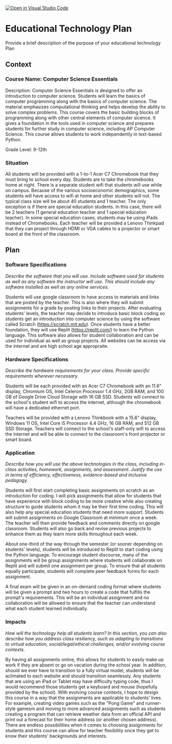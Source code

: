 [![Open in Visual Studio Code](https://classroom.github.com/assets/open-in-vscode-c66648af7eb3fe8bc4f294546bfd86ef473780cde1dea487d3c4ff354943c9ae.svg)](https://classroom.github.com/online_ide?assignment_repo_id=8291632&assignment_repo_type=AssignmentRepo)
# Educational Technology Plan

Provide a brief description of the purpose of your educational technology Plan

## Context

### Course Name: Computer Science Essentials

Description: Computer Science Essentials is designed to offer an introduction to computer science. Students will learn the basics of computer programming along with the basics of computer science. The material emphasizes computational thinking and helps develop the ability to solve complex problems. This course covers the basic building blocks of programming along with other central elements of computer sicence. It gives a foundation in the tools used in computer science and prepares students for further study in computer science, including AP Computer Science. This course allows students to work independently in text-based Python.

Grade Level: 9-12th

### Situation

All students will be provided with a 1-to-1 Acer C7 Chromebook that they must bring to school every day. Students are to take the chromebooks home at night. There is a separate student wifi that students will use while on campus. Because of the various socioeconomic demographics, some students will have access to wifi at home and other students will not. The typical class size will be about 40 students and 1 teacher. The only exception is if there are special education students. In this case, there will be 2 teachers (1 general education teacher and 1 special education teacher). In some special education cases, students may be using iPads instead of Chromebooks. Each teacher will be provided a Lenovo Thinkpad that they can project through HDMI or VGA cables to a projector or smart board at the front of the classroom.

## Plan

### Software Specifications

*Describe the software that you will use. Include software used for students as
well as any software the instructor will use. This should include any software
installed as well as any online services.*

Students will use google classroom to have access to materials and links that are posted by the teacher. This is also where they will submit assignments for a grade by posting links to their projects. After evaluating students' levels, the teacher may decide to introduce basic block coding so students get an introduction into computer science by using the software called Scratch (https://scratch.mit.edu). Once students have a better foundation, they will use Replit (https://replit.com/) to learn the Python language. This software also allows for student collaboration and can be used for individual as well as group projects. All websites can be access via the internet and are high school age appropraite.

### Hardware Specifications

*Describe the hardware requirements for your class. Provide specific requirements
wherever necessary.*

Students will be each provided with an Acer C7 Chromebook with an 11.6" display, Chromium OS, Intel Celeron Processor 1.4 GHz, 2GB RAM, and 100 GB of Google Drive Cloud Storage with 16 GB SSD. Students will connect to the school's student wifi to access the internet, although the chromebook will have a dedicated ethernet port.

Teachers will be provided with a Lenovo Thinkbook with a 15.6" display, Windows 11 OS, Intel Core i5 Processor 4.4 GHz, 16 GB RAM, and 512 GB SSD Storage. Teachers will connect to the school's staff-only wifi to access the internet and will be able to connect to the classroom's front projector or smart board.

### Application

*Describe how you will use the above technologies in the class, including
in-class activities, homework, assignments, and assessment. Justify the use
in terms of efficiency, effectiveness, evidence-based and inclusive pedagogy.*

Students will first start completing basic assignments on scratch as an introduction for coding. I will pick assignments that allow for students that have experience with block coding to be more creative while also creating structure to guide students whom it may be their first time coding. This will also help any special education students that need more support. Students will submit assignments on Google Classroom at minimum once a week. The teacher will then provide feedback and comments directly on google classroom. Students will also go back and revise previous projects to enhance them as they learn more skills throughout each week.

About one-third of the way through the semester (or sooner depending on students' levels), students will be introduced to Replit to start coding using the Python language. To encourage student discourse, many of the assignments will be group assignments where students will collaborate on Replit and will submit one assignment per group. To ensure that all students equally participate, students will complete peer feedback forms for each assignment.

A final exam will be given in an on-demand coding format where students will be given a prompt and two hours to create a code that fulfills the prompt's requirements. This will be an individual assignment and no collaboration will be allowed to ensure that the teacher can understand what each student learned individually.

### Impacts

*How will the technology help all students learn? In this section, you can also
describe how you address class resiliency, such as adapting to
transitions to virtual education, social/legal/ethical challenges,  and/or
evolving course contexts.*

By having all assignments online, this allows for students to easily make up work if they are absent or go on vacation during the school year. In addition, should we ever have to transition to a fully virtual model, students will be aclimated to each website and should transition seamlessly. Any students that are using an iPad or Tablet may have difficulty typing code, thus I would recommend those students get a keyboard and mouse (hopefully provided by the school). With evolving course contexts, I hope to design this course in a way that the assignments are applicable to students' lives. For example, creating video games such as the "Pong Game" and runner-style gamesm and moving to more advanced assignments such as students creating a program that can retrieve weather data from an official API and print out a forecast for their home address (or another chosen address). There are endless possibilities when it comes to choosing assignments for students and this course can allow for teacher flexibility once they get to know their students' backgrounds and interests.
